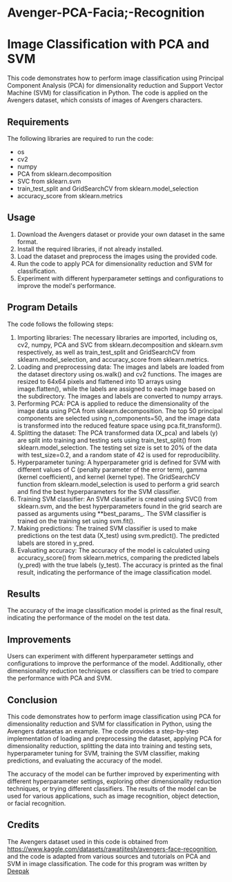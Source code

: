 # Avenger-PCA-Facia;-Recognition
 
Image Classification with PCA and SVM
=====================================


This code demonstrates how to perform image classification using Principal Component Analysis (PCA) for dimensionality reduction and Support Vector Machine (SVM) for classification in Python. The code is applied on the Avengers dataset, which consists of images of Avengers characters.

Requirements
------------

The following libraries are required to run the code:

-   os
-   cv2
-   numpy
-   PCA from sklearn.decomposition
-   SVC from sklearn.svm
-   train_test_split and GridSearchCV from sklearn.model_selection
-   accuracy_score from sklearn.metrics

Usage
-----

1.  Download the Avengers dataset or provide your own dataset in the same format.
2.  Install the required libraries, if not already installed.
3.  Load the dataset and preprocess the images using the provided code.
4.  Run the code to apply PCA for dimensionality reduction and SVM for classification.
5.  Experiment with different hyperparameter settings and configurations to improve the model's performance.

Program Details
---------------

The code follows the following steps:

1.  Importing libraries: The necessary libraries are imported, including os, cv2, numpy, PCA and SVC from sklearn.decomposition and sklearn.svm respectively, as well as train_test_split and GridSearchCV from sklearn.model_selection, and accuracy_score from sklearn.metrics.
2.  Loading and preprocessing data: The images and labels are loaded from the dataset directory using os.walk() and cv2 functions. The images are resized to 64x64 pixels and flattened into 1D arrays using image.flatten(), while the labels are assigned to each image based on the subdirectory. The images and labels are converted to numpy arrays.
3.  Performing PCA: PCA is applied to reduce the dimensionality of the image data using PCA from sklearn.decomposition. The top 50 principal components are selected using n_components=50, and the image data is transformed into the reduced feature space using pca.fit_transform().
4.  Splitting the dataset: The PCA transformed data (X_pca) and labels (y) are split into training and testing sets using train_test_split() from sklearn.model_selection. The testing set size is set to 20% of the data with test_size=0.2, and a random state of 42 is used for reproducibility.
5.  Hyperparameter tuning: A hyperparameter grid is defined for SVM with different values of C (penalty parameter of the error term), gamma (kernel coefficient), and kernel (kernel type). The GridSearchCV function from sklearn.model_selection is used to perform a grid search and find the best hyperparameters for the SVM classifier.
6.  Training SVM classifier: An SVM classifier is created using SVC() from sklearn.svm, and the best hyperparameters found in the grid search are passed as arguments using **best_params_. The SVM classifier is trained on the training set using svm.fit().
7.  Making predictions: The trained SVM classifier is used to make predictions on the test data (X_test) using svm.predict(). The predicted labels are stored in y_pred.
8.  Evaluating accuracy: The accuracy of the model is calculated using accuracy_score() from sklearn.metrics, comparing the predicted labels (y_pred) with the true labels (y_test). The accuracy is printed as the final result, indicating the performance of the image classification model.

Results
-------

The accuracy of the image classification model is printed as the final result, indicating the performance of the model on the test data.

Improvements
------------

Users can experiment with different hyperparameter settings and configurations to improve the performance of the model. Additionally, other dimensionality reduction techniques or classifiers can be tried to compare the performance with PCA and SVM.

Conclusion
----------

This code demonstrates how to perform image classification using PCA for dimensionality reduction and SVM for classification in Python, using the Avengers datasetas an example. The code provides a step-by-step implementation of loading and preprocessing the dataset, applying PCA for dimensionality reduction, splitting the data into training and testing sets, hyperparameter tuning for SVM, training the SVM classifier, making predictions, and evaluating the accuracy of the model.

The accuracy of the model can be further improved by experimenting with different hyperparameter settings, exploring other dimensionality reduction techniques, or trying different classifiers. The results of the model can be used for various applications, such as image recognition, object detection, or facial recognition.

Credits
-------

The Avengers dataset used in this code is obtained from <https://www.kaggle.com/datasets/rawatjitesh/avengers-face-recognition>, and the code is adapted from various sources and tutorials on PCA and SVM in image classification. The code for this program was written by [Deepak](https://github.com/Deepak-0801)
